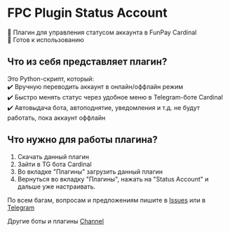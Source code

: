 # FPC Plugin Status Account

🔐 Плагин для управления статусом аккаунта в FunPay Cardinal      
📌 Готов к использованию

## Что из себя представляет плагин?

Это Python-скрипт, который:      
✔️ Вручную переводить аккаунт в онлайн/оффлайн режим    
✔️ Быстро менять статус через удобное меню в Telegram-боте Cardinal   
✔️ Автовыдача бота, автоподнятие, уведомления и т.д. не будут работать, пока аккаунт оффлайн      

## Что нужно для работы плагина?
1. Скачать данный плагин
2. Зайти в TG бота Cardinal
3. Во вкладке "Плагины" загрузить данный плагин
4. Вернуться во вкладку "Плагины", нажать на "Status Account" и дальше уже настраивать. 
 
По всем багам, вопросам и предложениям пишите в [Issues](https://github.com/tinechelovec/FPC-Plugin-Status-Account/issues) или в [Telegram](https://t.me/tinechelovec)

Другие боты и плагины [Channel](https://t.me/by_thc)
